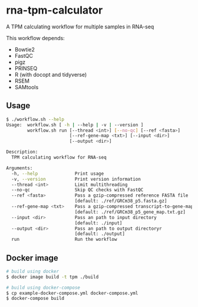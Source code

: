 rna-tpm-calculator
==================

A TPM calculating workflow for multiple samples in RNA-seq

This workflow depends:

- Bowtie2
- FastQC
- pigz
- PRINSEQ
- R (with docopt and tidyverse)
- RSEM
- SAMtools

Usage
-----

```sh
$ ./workflow.sh --help
Usage:  workflow.sh [ -h | --help | -v | --version ]
        workflow.sh run [--thread <int>] [--no-qc] [--ref <fasta>]
                        [--ref-gene-map <txt>] [--input <dir>]
                        [--output <dir>]

Description:
  TPM calculating workflow for RNA-seq

Arguments:
  -h, --help              Print usage
  -v, --version           Print version information
  --thread <int>          Limit multithreading
  --no-qc                 Skip QC checks with FastQC
  --ref <fasta>           Pass a gzip-compressed reference FASTA file
                          [default: ./ref/GRCm38_p5.fasta.gz]
  --ref-gene-map <txt>    Pass a gzip-compressed transcript-to-gene-map file
                          [default: ./ref/GRCm38_p5_gene_map.txt.gz]
  --input <dir>           Pass an path to input directory
                          [default: ./input]
  --output <dir>          Pass an path to output directoryr
                          [default: ./output]
  run                     Run the workflow
```

Docker image
------------

```sh
# build using docker
$ docker image build -t tpm ./build

# build using docker-compose
$ cp example-docker-compose.yml docker-compose.yml
$ docker-compose build
```
